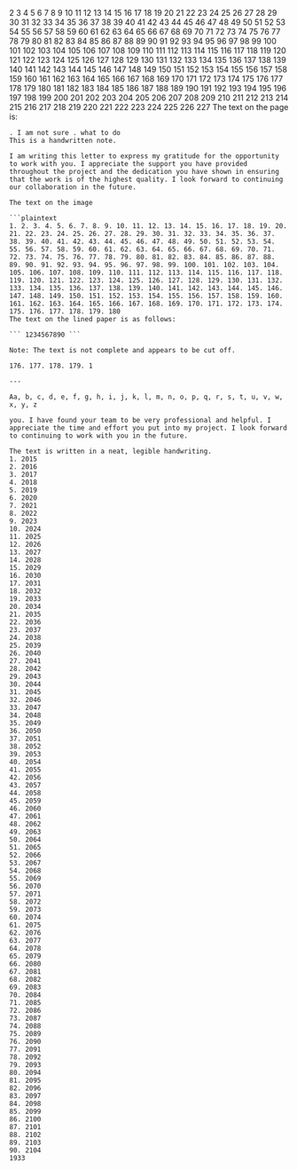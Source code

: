 2 3 4 5 6 7 8 9 10 11 12 13 14 15 16 17 18 19 20 21 22 23 24 25 26 27 28 29 30 31 32 33 34 35 36 37 38 39 40 41 42 43 44 45 46 47 48 49 50 51 52 53 54 55 56 57 58 59 60 61 62 63 64 65 66 67 68 69 70 71 72 73 74 75 76 77 78 79 80 81 82 83 84 85 86 87 88 89 90 91 92 93 94 95 96 97 98 99 100 101 102 103 104 105 106 107 108 109 110 111 112 113 114 115 116 117 118 119 120 121 122 123 124 125 126 127 128 129 130 131 132 133 134 135 136 137 138 139 140 141 142 143 144 145 146 147 148 149 150 151 152 153 154 155 156 157 158 159 160 161 162 163 164 165 166 167 168 169 170 171 172 173 174 175 176 177 178 179 180 181 182 183 184 185 186 187 188 189 190 191 192 193 194 195 196 197 198 199 200 201 202 203 204 205 206 207 208 209 210 211 212 213 214 215 216 217 218 219 220 221 222 223 224 225 226 227
The text on the page is:

```
. I am not sure . what to do
This is a handwritten note.

I am writing this letter to express my gratitude for the opportunity to work with you. I appreciate the support you have provided throughout the project and the dedication you have shown in ensuring that the work is of the highest quality. I look forward to continuing our collaboration in the future.

The text on the image

```plaintext
1. 2. 3. 4. 5. 6. 7. 8. 9. 10. 11. 12. 13. 14. 15. 16. 17. 18. 19. 20. 21. 22. 23. 24. 25. 26. 27. 28. 29. 30. 31. 32. 33. 34. 35. 36. 37. 38. 39. 40. 41. 42. 43. 44. 45. 46. 47. 48. 49. 50. 51. 52. 53. 54. 55. 56. 57. 58. 59. 60. 61. 62. 63. 64. 65. 66. 67. 68. 69. 70. 71. 72. 73. 74. 75. 76. 77. 78. 79. 80. 81. 82. 83. 84. 85. 86. 87. 88. 89. 90. 91. 92. 93. 94. 95. 96. 97. 98. 99. 100. 101. 102. 103. 104. 105. 106. 107. 108. 109. 110. 111. 112. 113. 114. 115. 116. 117. 118. 119. 120. 121. 122. 123. 124. 125. 126. 127. 128. 129. 130. 131. 132. 133. 134. 135. 136. 137. 138. 139. 140. 141. 142. 143. 144. 145. 146. 147. 148. 149. 150. 151. 152. 153. 154. 155. 156. 157. 158. 159. 160. 161. 162. 163. 164. 165. 166. 167. 168. 169. 170. 171. 172. 173. 174. 175. 176. 177. 178. 179. 180
The text on the lined paper is as follows:

``` 1234567890 ```

Note: The text is not complete and appears to be cut off.

176. 177. 178. 179. 1

---

Aa, b, c, d, e, f, g, h, i, j, k, l, m, n, o, p, q, r, s, t, u, v, w, x, y, z

you. I have found your team to be very professional and helpful. I appreciate the time and effort you put into my project. I look forward to continuing to work with you in the future.

The text is written in a neat, legible handwriting.
1. 2015
2. 2016
3. 2017
4. 2018
5. 2019
6. 2020
7. 2021
8. 2022
9. 2023
10. 2024
11. 2025
12. 2026
13. 2027
14. 2028
15. 2029
16. 2030
17. 2031
18. 2032
19. 2033
20. 2034
21. 2035
22. 2036
23. 2037
24. 2038
25. 2039
26. 2040
27. 2041
28. 2042
29. 2043
30. 2044
31. 2045
32. 2046
33. 2047
34. 2048
35. 2049
36. 2050
37. 2051
38. 2052
39. 2053
40. 2054
41. 2055
42. 2056
43. 2057
44. 2058
45. 2059
46. 2060
47. 2061
48. 2062
49. 2063
50. 2064
51. 2065
52. 2066
53. 2067
54. 2068
55. 2069
56. 2070
57. 2071
58. 2072
59. 2073
60. 2074
61. 2075
62. 2076
63. 2077
64. 2078
65. 2079
66. 2080
67. 2081
68. 2082
69. 2083
70. 2084
71. 2085
72. 2086
73. 2087
74. 2088
75. 2089
76. 2090
77. 2091
78. 2092
79. 2093
80. 2094
81. 2095
82. 2096
83. 2097
84. 2098
85. 2099
86. 2100
87. 2101
88. 2102
89. 2103
90. 2104
1933